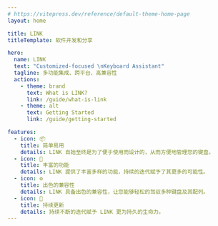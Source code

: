 ```yaml
---
# https://vitepress.dev/reference/default-theme-home-page
layout: home

title: LINK
titleTemplate: 软件开发和分享

hero:
  name: LINK
  text: "Customized-focused \nKeyboard Assistant"
  tagline: 多功能集成、跨平台、高兼容性
  actions:
    - theme: brand
      text: What is LINK?
      link: /guide/what-is-link
    - theme: alt
      text: Getting Started
      link: /guide/getting-started

features:
  - icon: 📦
    title: 简单易用
    details: LINK 自始至终是为了便于使用而设计的，从而方便地管理您的键盘。
  - icon: 🚀
    title: 丰富的功能
    details: LINK 提供了丰富多样的功能，持续的迭代赋予了其更多的可能性。
  - icon: ⚙️
    title: 出色的兼容性
    details: LINK 具备出色的兼容性，让您能够轻松的驾驭多种键盘及其配列。
  - icon: 🧩
    title: 持续更新
    details: 持续不断的迭代赋予 LINK 更为持久的生命力。
---
```


